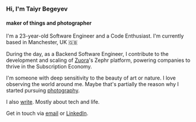 ### Hi, I'm Taiyr Begeyev

#### maker of things and photographer

I'm a 23-year-old Software Engineer and a Code Enthusiast. I'm currently based in Manchester, UK 🇬🇧

During the day, as a Backend Software Engineer, I contribute to the development and scaling of [Zuora](https://www.zuora.com)'s Zephr platform, powering companies to thrive in the Subscription Economy.

I'm someone with deep sensitivity to the beauty of art or nature. I love observing the world around me. Maybe that's partially the reason why I started pursuing [photography](/photography).

I also [write](/blog). Mostly about tech and life.

Get in touch via [email](mailto:taiyrbegeyev@gmail.com) or [LinkedIn](https://www.linkedin.com/in/taiyrbegeyev/).
